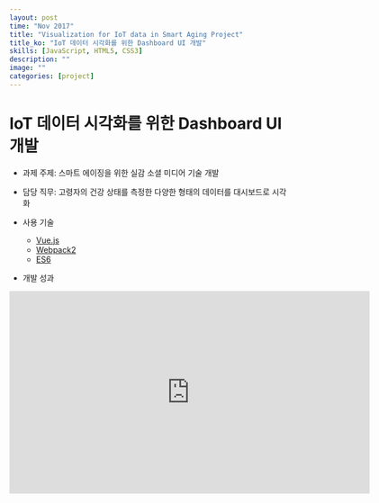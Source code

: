 ```yaml
---
layout: post
time: "Nov 2017"
title: "Visualization for IoT data in Smart Aging Project"
title_ko: "IoT 데이터 시각화를 위한 Dashboard UI 개발"
skills: [JavaScript, HTML5, CSS3]
description: ""
image: ""
categories: [project]
---
```


# IoT 데이터 시각화를 위한 Dashboard UI 개발
- 과제 주제: 스마트 에이징을 위한 실감 소셜 미디어 기술 개발 
- 담당 직무: 고령자의 건강 상태를 측정한 다양한 형태의 데이터를 대시보드로 시각화
- 사용 기술 
    + [Vue.js](https://vuejs.org/) 
    + [Webpack2](https://webpack.js.org/)
    + [ES6](http://es6-features.org/)
    
- 개발 성과
<iframe width="640" height="360" src="https://www.youtube.com/embed/iGFtKsUx-E8?ecver=1&start=36" frameborder="0" allow="autoplay; encrypted-media" allowfullscreen></iframe>

